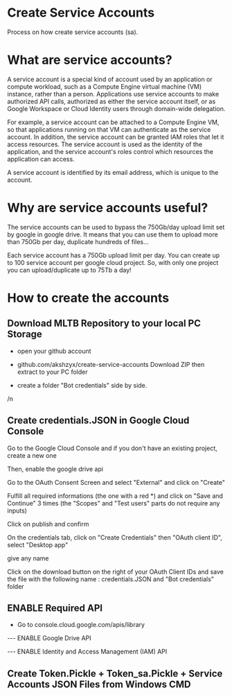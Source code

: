 # Create Service Accounts
Process on how create service accounts (sa).

# What are service accounts?

A service account is a special kind of account used by an application or compute workload, such as a Compute Engine virtual machine (VM) instance, rather than a person. Applications use service accounts to make authorized API calls, authorized as either the service account itself, or as Google Workspace or Cloud Identity users through domain-wide delegation.

For example, a service account can be attached to a Compute Engine VM, so that applications running on that VM can authenticate as the service account. In addition, the service account can be granted IAM roles that let it access resources. The service account is used as the identity of the application, and the service account's roles control which resources the application can access.

A service account is identified by its email address, which is unique to the account.

# Why are service accounts useful?

The service accounts can be used to bypass the 750Gb/day upload limit set by google in google drive. It means that you can use them to upload more than 750Gb per day, duplicate hundreds of files...

Each service account has a 750Gb upload limit per day. You can create up to 100 service account per google cloud project. So, with only one project you can upload/duplicate up to 75Tb a day! 




# How to create the accounts

## Download MLTB Repository to your local PC Storage
- open your github account

- github.com/akshzyx/create-service-accounts Download ZIP then extract to your PC folder
- create a folder "Bot credentials" side by side.

/n

## Create credentials.JSON in Google Cloud Console

Go to the Google Cloud Console and if you don't have an existing project, create a new one

Then, enable the google drive api

Go to the OAuth Consent Screen and select "External" and click on "Create"

Fulfill all required informations (the one with a red *) and click on "Save and Continue" 3 times (the "Scopes" and "Test users" parts do not require any inputs) 

Click on publish and confirm

On the credentials tab, click on "Create Credentials" then "OAuth client ID", select "Desktop app"

give any name

Click on the download button on the right of your OAuth Client IDs and save the file with the following name :  credentials.JSON and "Bot credentials" folder


## ENABLE Required API
- Go to console.cloud.google.com/apis/library

--- ENABLE Google Drive API

--- ENABLE Identity and Access Management (IAM) API

## Create Token.Pickle + Token_sa.Pickle + Service Accounts JSON Files from Windows CMD
